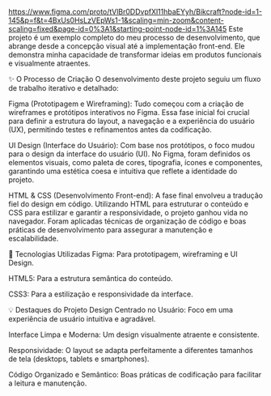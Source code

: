 https://www.figma.com/proto/tVlBr0DDvpfXl11hbaEYyh/Bikcraft?node-id=1-145&p=f&t=4BxUs0HsLzVEpWs1-1&scaling=min-zoom&content-scaling=fixed&page-id=0%3A1&starting-point-node-id=1%3A145
Este projeto é um exemplo completo do meu processo de desenvolvimento, que abrange desde a concepção visual até a implementação front-end. 
Ele demonstra minha capacidade de transformar ideias em produtos funcionais e visualmente atraentes.

✨ O Processo de Criação
O desenvolvimento deste projeto seguiu um fluxo de trabalho iterativo e detalhado:

Figma (Prototipagem e Wireframing): Tudo começou com a criação de wireframes e protótipos interativos no Figma. Essa fase inicial foi crucial
para definir a estrutura do layout, a navegação e a experiência do usuário (UX), permitindo testes e refinamentos antes da codificação.

UI Design (Interface do Usuário): Com base nos protótipos, o foco mudou para o design da interface do usuário (UI). No Figma, foram definidos 
os elementos visuais, como paleta de cores, tipografia, ícones e componentes, garantindo uma estética coesa e intuitiva que reflete a identidade do projeto.

HTML & CSS (Desenvolvimento Front-end): A fase final envolveu a tradução fiel do design em código. Utilizando HTML para estruturar o conteúdo e CSS
para estilizar e garantir a responsividade, o projeto ganhou vida no navegador. Foram aplicadas técnicas de organização de código e boas práticas de 
desenvolvimento para assegurar a manutenção e escalabilidade.

🎯 Tecnologias Utilizadas
Figma: Para prototipagem, wireframing e UI Design.

HTML5: Para a estrutura semântica do conteúdo.

CSS3: Para a estilização e responsividade da interface.

💡 Destaques do Projeto
Design Centrado no Usuário: Foco em uma experiência de usuário intuitiva e agradável.

Interface Limpa e Moderna: Um design visualmente atraente e consistente.

Responsividade: O layout se adapta perfeitamente a diferentes tamanhos de tela (desktops, tablets e smartphones).

Código Organizado e Semântico: Boas práticas de codificação para facilitar a leitura e manutenção.
